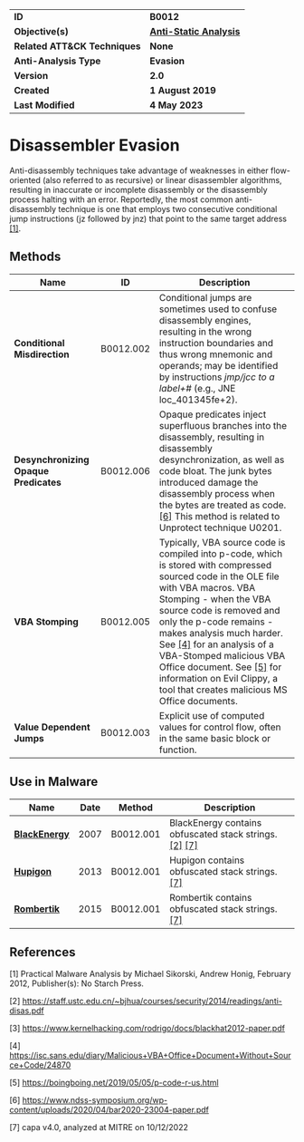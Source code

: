 <table>
<tr>
<td><b>ID</b></td>
<td><b>B0012</b></td>
</tr>
<tr>
<td><b>Objective(s)</b></td>
<td><b><a href="../anti-static-analysis">Anti-Static Analysis</a></b></td>
</tr>
<tr>
<td><b>Related ATT&CK Techniques</b></td>
<td><b>None</b></td>
</tr>
<tr>
<td><b>Anti-Analysis Type</b></td>
<td><b>Evasion</b></td>
</tr>
<tr>
<td><b>Version</b></td>
<td><b>2.0</b></td>
</tr>
<tr>
<td><b>Created</b></td>
<td><b>1 August 2019</b></td>
</tr>
<tr>
<td><b>Last Modified</b></td>
<td><b>4 May 2023</b></td>
</tr>
</table>

# Disassembler Evasion

Anti-disassembly techniques take advantage of weaknesses in either flow-oriented (also referred to as recursive) or linear disassembler algorithms, resulting in inaccurate or incomplete disassembly or the disassembly process halting with an error. Reportedly, the most common anti-disassembly technique is one that employs two consecutive conditional jump instructions (jz followed by jnz) that point to the same target address [[1]](#1).

## Methods

|Name|ID|Description|
|---|---|---|
|**Conditional Misdirection**|B0012.002|Conditional jumps are sometimes used to confuse disassembly engines, resulting in the wrong instruction boundaries and thus wrong mnemonic and operands; may be identified by instructions *jmp/jcc to a label+#* (e.g., JNE loc_401345fe+2).|
|**Desynchronizing Opaque Predicates**|B0012.006|Opaque predicates inject superfluous branches into the disassembly, resulting in disassembly desynchronization, as well as code bloat. The junk bytes introduced damage the disassembly process when the bytes are treated as code. [[6]](#6) This method is related to Unprotect technique U0201.|
|**VBA Stomping**|B0012.005|Typically, VBA source code is compiled into p-code, which is stored with compressed sourced code in the OLE file with VBA macros. VBA Stomping - when the VBA source code is removed and only the p-code remains - makes analysis much harder. See [[4]](#4) for an analysis of a VBA-Stomped malicious VBA Office document. See [[5]](#5) for information on Evil Clippy, a tool that creates malicious MS Office documents.|
|**Value Dependent Jumps**|B0012.003|Explicit use of computed values for control flow, often in the same basic block or function.|

## Use in Malware

|Name|Date|Method|Description|
|---|---|---|---|
|[**BlackEnergy**](../xample-malware/blackenergy.md)|2007|B0012.001|BlackEnergy contains obfuscated stack strings. [[2]](#2) [[7]](#7)|
|[**Hupigon**](../xample-malware/hupigon.md)|2013|B0012.001|Hupigon contains obfuscated stack strings. [[7]](#7)|
|[**Rombertik**](../xample-malware/rombertik.md)|2015|B0012.001|Rombertik contains obfuscated stack strings. [[7]](#7)|

## References

<a name="1">[1]</a> Practical Malware Analysis by Michael Sikorski, Andrew Honig, February 2012, Publisher(s): No Starch Press.

<a name="2">[2]</a> https://staff.ustc.edu.cn/~bjhua/courses/security/2014/readings/anti-disas.pdf

<a name="3">[3]</a> https://www.kernelhacking.com/rodrigo/docs/blackhat2012-paper.pdf

<a name="4">[4]</a> https://isc.sans.edu/diary/Malicious+VBA+Office+Document+Without+Source+Code/24870

<a name="5">[5]</a> https://boingboing.net/2019/05/05/p-code-r-us.html

<a name="6">[6]</a> https://www.ndss-symposium.org/wp-content/uploads/2020/04/bar2020-23004-paper.pdf

<a name="7">[7]</a> capa v4.0, analyzed at MITRE on 10/12/2022

